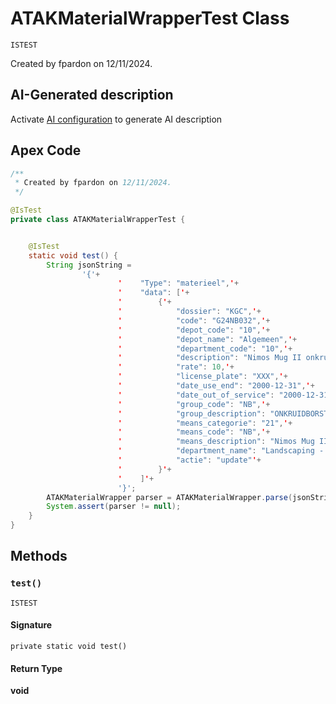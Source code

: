 # ATAKMaterialWrapperTest Class

`ISTEST`

Created by fpardon on 12/11/2024.

## AI-Generated description

Activate [AI configuration](https://sfdx-hardis.cloudity.com/salesforce-ai-setup/) to generate AI description

## Apex Code

```java
/**
 * Created by fpardon on 12/11/2024.
 */

@IsTest
private class ATAKMaterialWrapperTest {


    @IsTest
    static void test() {
        String jsonString =
                '{'+
                        '    "Type": "materieel",'+
                        '    "data": ['+
                        '        {'+
                        '            "dossier": "KGC",'+
                        '            "code": "G24NB032",'+
                        '            "depot_code": "10",'+
                        '            "depot_name": "Algemeen",'+
                        '            "department_code": "10",'+
                        '            "description": "Nimos Mug II onkruidborstelmachine",'+
                        '            "rate": 10,'+
                        '            "license_plate": "XXX",'+
                        '            "date_use_end": "2000-12-31",'+
                        '            "date_out_of_service": "2000-12-31",'+
                        '            "group_code": "NB",'+
                        '            "group_description": "ONKRUIDBORSTEL",'+
                        '            "means_categorie": "21",'+
                        '            "means_code": "NB",'+
                        '            "means_description": "Nimos Mug II onkruidborstelmachine",'+
                        '            "department_name": "Landscaping - Billing plan",'+
                        '            "actie": "update"'+
                        '        }'+
                        '    ]'+
                        '}';
        ATAKMaterialWrapper parser = ATAKMaterialWrapper.parse(jsonString);
        System.assert(parser != null);
    }
}
```

## Methods
### `test()`

`ISTEST`

#### Signature
```apex
private static void test()
```

#### Return Type
**void**